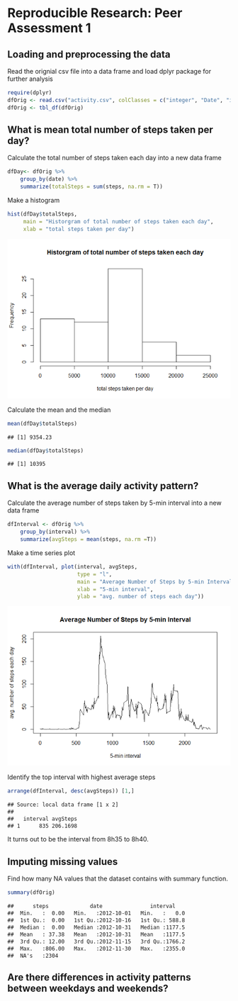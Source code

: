 # Reproducible Research: Peer Assessment 1


## Loading and preprocessing the data

Read the orignial csv file into a data frame and load dplyr package for further analysis

```r
require(dplyr)
dfOrig <- read.csv("activity.csv", colClasses = c("integer", "Date", "integer"))
dfOrig <- tbl_df(dfOrig)
```

## What is mean total number of steps taken per day?

Calculate the total number of steps taken each day into a new data frame

```r
dfDay<- dfOrig %>% 
    group_by(date) %>% 
    summarize(totalSteps = sum(steps, na.rm = T))
```

Make a histogram

```r
hist(dfDay$totalSteps, 
     main = "Historgram of total number of steps taken each day",
     xlab = "total steps taken per day")
```

![](PA1_template_files/figure-html/unnamed-chunk-3-1.png) 

Calculate the mean and the median

```r
mean(dfDay$totalSteps)
```

```
## [1] 9354.23
```

```r
median(dfDay$totalSteps)
```

```
## [1] 10395
```

## What is the average daily activity pattern?

Calculate the average number of steps taken by 5-min interval into a new data frame

```r
dfInterval <- dfOrig %>% 
    group_by(interval) %>% 
    summarize(avgSteps = mean(steps, na.rm =T))                      
```

Make a time series plot

```r
with(dfInterval, plot(interval, avgSteps, 
                      type = "l",
                      main = "Average Number of Steps by 5-min Interval",
                      xlab = "5-min interval",
                      ylab = "avg. number of steps each day"))
```

![](PA1_template_files/figure-html/unnamed-chunk-6-1.png) 

Identify the top interval with highest average steps

```r
arrange(dfInterval, desc(avgSteps)) [1,]
```

```
## Source: local data frame [1 x 2]
## 
##   interval avgSteps
## 1      835 206.1698
```
It turns out to be the interval from 8h35 to 8h40.

## Imputing missing values

Find how many NA values that the dataset contains with summary function.

```r
summary(dfOrig)
```

```
##      steps             date               interval     
##  Min.   :  0.00   Min.   :2012-10-01   Min.   :   0.0  
##  1st Qu.:  0.00   1st Qu.:2012-10-16   1st Qu.: 588.8  
##  Median :  0.00   Median :2012-10-31   Median :1177.5  
##  Mean   : 37.38   Mean   :2012-10-31   Mean   :1177.5  
##  3rd Qu.: 12.00   3rd Qu.:2012-11-15   3rd Qu.:1766.2  
##  Max.   :806.00   Max.   :2012-11-30   Max.   :2355.0  
##  NA's   :2304
```


## Are there differences in activity patterns between weekdays and weekends?
